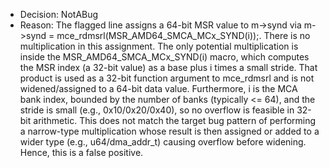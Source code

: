 - Decision: NotABug
- Reason: The flagged line assigns a 64-bit MSR value to m->synd via m->synd = mce_rdmsrl(MSR_AMD64_SMCA_MCx_SYND(i));. There is no multiplication in this assignment. The only potential multiplication is inside the MSR_AMD64_SMCA_MCx_SYND(i) macro, which computes the MSR index (a 32-bit value) as a base plus i times a small stride. That product is used as a 32-bit function argument to mce_rdmsrl and is not widened/assigned to a 64-bit data value. Furthermore, i is the MCA bank index, bounded by the number of banks (typically <= 64), and the stride is small (e.g., 0x10/0x20/0x40), so no overflow is feasible in 32-bit arithmetic. This does not match the target bug pattern of performing a narrow-type multiplication whose result is then assigned or added to a wider type (e.g., u64/dma_addr_t) causing overflow before widening. Hence, this is a false positive.
